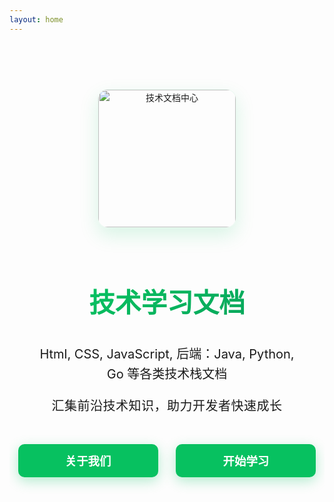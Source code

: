 ```yaml
---
layout: home
---
```


<div class="docs-hero">
  <div class="docs-hero-image">
    <div class="docs-image-container">
      <img src="/public/sheep.png" alt="技术文档中心" />
    </div>
  </div>
  
  <div class="docs-hero-text">
    <h1>技术学习文档</h1>
    <p>
      Html, CSS, JavaScript, 后端：Java, Python, Go 等各类技术栈文档
    </p>
    <p class="docs-sub-text">汇集前沿技术知识，助力开发者快速成长</p>
  </div>
  
  <div class="docs-hero-actions">
    <a href="/about" class="docs-btn docs-about-btn">关于我们</a>
    <a href="/getting-started" class="docs-btn docs-learn-btn">开始学习</a>
  </div>
</div>

<style>
.docs-hero {
  display: flex;
  flex-direction: column;
  align-items: center;
  justify-content: center;
  padding: 2.5rem;
  text-align: center;
  margin-top: 3rem;
  border-radius: 16px;
  max-width: 900px;
  margin-left: auto;
  margin-right: auto;
  position: relative;
  overflow: hidden;
}

.docs-hero-image {
  margin-bottom: 1.8rem;
}

.docs-image-container {
  width: 220px;
  height: 220px;
  border-radius: 16px;
  overflow: hidden;
  margin: 0 auto;
  transition: all 0.4s ease;
  position: relative;
  box-shadow: 0 12px 30px rgba(7, 193, 96, 0.15);
  border: 1px solid rgba(7, 193, 96, 0.08);
}

.docs-image-container:hover {
  transform: translateY(-8px) rotate(2deg);
  box-shadow: 0 18px 40px rgba(7, 193, 96, 0.22);
}

.docs-image-container img {
  width: 100%;
  height: 100%;
  object-fit: cover;
  transition: transform 0.3s ease;
}

.docs-image-container:hover img {
  transform: scale(1.05);
}

.docs-hero-text h1 {
  font-size: 2.6rem;
  margin-bottom: 1.2rem;
  color: #1a1a1a;
  font-weight: 750;
  background: linear-gradient(135deg, #07C160 0%, #08a85c 100%);
  -webkit-background-clip: text;
  background-clip: text;
  color: transparent;
  position: relative;
  display: inline-block;
}




.docs-hero-text p {
  font-size: 1.25rem;
  color: var(--vp-c-text-1);
  margin-bottom: 0.6rem;
  max-width: 650px;
  line-height: 1.6;
}

.docs-sub-text {
  font-size: 1.1rem;
  color: #666;
  margin-top: 1.2rem;
  letter-spacing: 0.5px;
}

.docs-hero-actions {
  display: flex;
  gap: 1.8rem;
  margin-top: 2.2rem;
  position: relative;
  z-index: 2;
}

.docs-btn {
  padding: 0.85rem 2rem;
  border-radius: 10px;
  font-weight: 650;
  font-size: 1.15rem;
  text-decoration: none;
  transition: all 0.35s ease;
  cursor: pointer;
  display: inline-flex;
  align-items: center;
  justify-content: center;
  border: none;
  color: white;
  min-width: 160px;
  position: relative;
  overflow: hidden;
  color:white;
}

.docs-btn::before {
  content: '';
  position: absolute;
  top: 0;
  left: 0;
  width: 100%;
  height: 100%;
  background: rgba(255, 255, 255, 0.15);
  transform: translateX(-100%);
  transition: transform 0.4s ease;
  z-index: 1;
}

.docs-btn:hover::before {
  transform: translateX(0);
}

.docs-btn:hover {
  transform: translateY(-4px) scale(1.05);
  box-shadow: 0 10px 25px rgba(7, 193, 96, 0.4);
  color:white !important;
}

/* 统一设置两个按钮为微信绿色 */
.docs-about-btn, .docs-learn-btn {
  color: white !important; 
  background: #07C160;
  box-shadow: 0 6px 20px rgba(7, 193, 96, 0.3);
  z-index: 2;
}

.docs-btn:active {
  transform: translateY(1px);
}

.docs-btn:hover::after {
  transform: translateX(5px);
}

@media (max-width: 768px) {
  .docs-hero {
    padding: 2rem;
    margin-top: 2rem;
  }
  
  .docs-hero-actions {
    flex-direction: column;
    gap: 1.2rem;
    width: 100%;
    max-width: 280px;
  }
  
  .docs-image-container {
    width: 200px;
    height: 200px;
  }
  
  .docs-hero-text h1 {
    font-size: 2.2rem;
  }
  
  .docs-hero-text p {
    font-size: 1.15rem;
  }
  
  .docs-btn {
    width: 100%;
    padding: 1rem;
  }
}

@media (max-width: 480px) {
  .docs-hero {
    padding: 1.8rem 1.5rem;
  }
  
  .docs-image-container {
    width: 170px;
    height: 170px;
  }
  
  .docs-hero-text h1 {
    font-size: 1.9rem;
  }
  
  .docs-sub-text {
    font-size: 1rem;
  }
}
</style>
